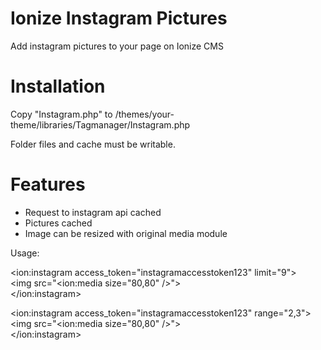 Ionize Instagram Pictures
========================

Add instagram pictures to your page on Ionize CMS


Installation
========================

Copy "Instagram.php" to /themes/your-theme/libraries/Tagmanager/Instagram.php

Folder files and cache must be writable.

Features
========================

- Request to instagram api cached
- Pictures cached
- Image can be resized with original media module

Usage:

&lt;ion:instagram access_token="instagramaccesstoken123" limit="9"><br>
    &lt;img src="&lt;ion:media size="80,80" />"><br>
&lt;/ion:instagram><br>


&lt;ion:instagram access_token="instagramaccesstoken123" range="2,3"><br>
    &lt;img src="&lt;ion:media size="80,80" />"><br>
&lt;/ion:instagram>
